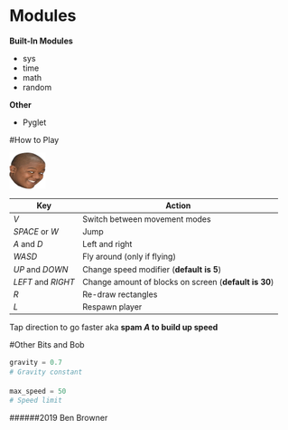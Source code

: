 
# Modules 
**Built-In Modules**
- sys
- time
- math
- random

**Other**
- Pyglet

#How to Play 

![OOH a picture](cory_64x64.png)


Key | Action
---|---
_V_ | Switch between movement modes
_SPACE_ or _W_ | Jump
_A_ and _D_ | Left and right
 _WASD_ | Fly around (only if flying)
_UP_ and _DOWN_ | Change speed modifier (**default is 5**)
_LEFT_ and _RIGHT_ | Change amount of blocks on screen (**default is 30**)
_R_ | Re-draw rectangles
_L_ | Respawn player

Tap direction to go faster aka
**spam _A_ to build up speed**

#Other Bits and Bob
```python
gravity = 0.7
# Gravity constant

max_speed = 50
# Speed limit
```
######2019 Ben Browner